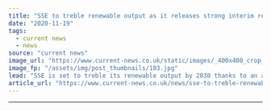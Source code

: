 ```yaml
---
title: "SSE to treble renewable output as it releases strong interim results"
date: "2020-11-19"
tags: 
  - current news
  - news
source: "current news"
image_url: "https://www.current-news.co.uk/static/images/_400x400_crop_center-center/BeatriceTurbines2-credit-SSE-BOWL.jpg"
image_fp: "/assets/img/post_thumbnails/103.jpg"
lead: "​SSE is set to treble its renewable output by 2030 thanks to an attractive pipeline of projects, and is on track to add 1GW of new capacity annually in the second half of the decade."
article_url: "https://www.current-news.co.uk/news/sse-to-treble-renewable-output-as-it-releases-strong-interim-results?utm_source=rss-feeds&utm_medium=rss&utm_campaign=rss"
---
```


---
